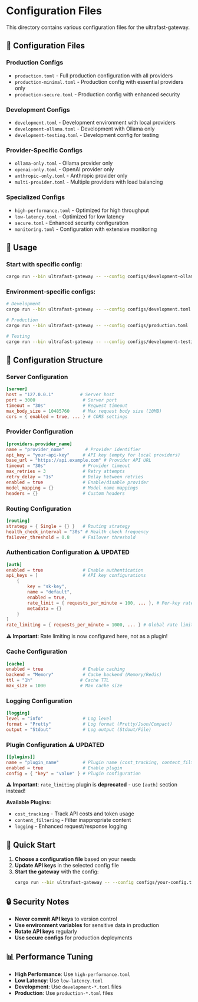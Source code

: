 # Configuration Files

This directory contains various configuration files for the ultrafast-gateway.

## 📁 Configuration Files

### **Production Configs**
- `production.toml` - Full production configuration with all providers
- `production-minimal.toml` - Production config with essential providers only
- `production-secure.toml` - Production config with enhanced security

### **Development Configs**
- `development.toml` - Development environment with local providers
- `development-ollama.toml` - Development with Ollama only
- `development-testing.toml` - Development config for testing

### **Provider-Specific Configs**
- `ollama-only.toml` - Ollama provider only
- `openai-only.toml` - OpenAI provider only
- `anthropic-only.toml` - Anthropic provider only
- `multi-provider.toml` - Multiple providers with load balancing

### **Specialized Configs**
- `high-performance.toml` - Optimized for high throughput
- `low-latency.toml` - Optimized for low latency
- `secure.toml` - Enhanced security configuration
- `monitoring.toml` - Configuration with extensive monitoring

## 🎯 Usage

### **Start with specific config:**
```bash
cargo run --bin ultrafast-gateway -- --config configs/development-ollama.toml
```

### **Environment-specific configs:**
```bash
# Development
cargo run --bin ultrafast-gateway -- --config configs/development.toml

# Production
cargo run --bin ultrafast-gateway -- --config configs/production.toml

# Testing
cargo run --bin ultrafast-gateway -- --config configs/development-testing.toml
```

## 🔧 Configuration Structure

### **Server Configuration**
```toml
[server]
host = "127.0.0.1"          # Server host
port = 3000                  # Server port
timeout = "30s"              # Request timeout
max_body_size = 10485760     # Max request body size (10MB)
cors = { enabled = true, ... } # CORS settings
```

### **Provider Configuration**
```toml
[providers.provider_name]
name = "provider_name"        # Provider identifier
api_key = "your-api-key"     # API key (empty for local providers)
base_url = "https://api.example.com" # Provider API URL
timeout = "30s"              # Provider timeout
max_retries = 3              # Retry attempts
retry_delay = "1s"           # Delay between retries
enabled = true               # Enable/disable provider
model_mapping = {}           # Model name mappings
headers = {}                 # Custom headers
```

### **Routing Configuration**
```toml
[routing]
strategy = { Single = {} }   # Routing strategy
health_check_interval = "30s" # Health check frequency
failover_threshold = 0.8     # Failover threshold
```

### **Authentication Configuration** ⚠️ **UPDATED**
```toml
[auth]
enabled = true               # Enable authentication
api_keys = [                 # API key configurations
    { 
        key = "sk-key", 
        name = "default", 
        enabled = true,
        rate_limit = { requests_per_minute = 100, ... }, # Per-key rate limits
        metadata = {}
    }
]
rate_limiting = { requests_per_minute = 1000, ... } # Global rate limits (fallback)
```
**⚠️ Important**: Rate limiting is now configured here, not as a plugin!

### **Cache Configuration**
```toml
[cache]
enabled = true               # Enable caching
backend = "Memory"           # Cache backend (Memory/Redis)
ttl = "1h"                  # Cache TTL
max_size = 1000             # Max cache size
```

### **Logging Configuration**
```toml
[logging]
level = "info"               # Log level
format = "Pretty"            # Log format (Pretty/Json/Compact)
output = "Stdout"            # Log output (Stdout/File)
```

### **Plugin Configuration** ⚠️ **UPDATED**
```toml
[[plugins]]
name = "plugin_name"         # Plugin name (cost_tracking, content_filtering, logging)
enabled = true               # Enable plugin
config = { "key" = "value" } # Plugin configuration
```
**⚠️ Important**: `rate_limiting` plugin is **deprecated** - use `[auth]` section instead!

**Available Plugins:**
- `cost_tracking` - Track API costs and token usage
- `content_filtering` - Filter inappropriate content  
- `logging` - Enhanced request/response logging

## 🚀 Quick Start

1. **Choose a configuration file** based on your needs
2. **Update API keys** in the selected config file
3. **Start the gateway** with the config:
   ```bash
   cargo run --bin ultrafast-gateway -- --config configs/your-config.toml
   ```

## 🔒 Security Notes

- **Never commit API keys** to version control
- **Use environment variables** for sensitive data in production
- **Rotate API keys** regularly
- **Use secure configs** for production deployments

## 📊 Performance Tuning

- **High Performance**: Use `high-performance.toml`
- **Low Latency**: Use `low-latency.toml`
- **Development**: Use `development-*.toml` files
- **Production**: Use `production-*.toml` files 